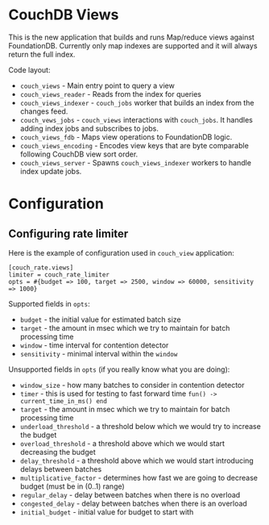 CouchDB Views
=====

This is the new application that builds and runs Map/reduce views against FoundationDB.
Currently only map indexes are supported and it will always return the full index.

Code layout:

* `couch_views` - Main entry point to query a view
* `couch_views_reader` - Reads from the index for queries
* `couch_views_indexer` - `couch_jobs` worker that builds an index from the changes feed.
* `couch_vews_jobs` - `couch_views` interactions with `couch_jobs`. It handles adding index jobs and subscribes to jobs.
* `couch_views_fdb` - Maps view operations to FoundationDB logic.
* `couch_views_encoding` - Encodes view keys that are byte comparable following CouchDB view sort order.
* `couch_views_server` - Spawns `couch_views_indexer` workers to handle index update jobs.

# Configuration

## Configuring rate limiter

Here is the example of configuration used in `couch_view` application:

```
[couch_rate.views]
limiter = couch_rate_limiter
opts = #{budget => 100, target => 2500, window => 60000, sensitivity => 1000}
```

Supported fields in `opts`:

* `budget` - the initial value for estimated batch size
* `target` - the amount in msec which we try to maintain for batch processing time
* `window` - time interval for contention detector
* `sensitivity` - minimal interval within the `window`

Unsupported fields in `opts` (if you really know what you are doing):

* `window_size` - how many batches to consider in contention detector
* `timer` - this is used for testing to fast forward time `fun() -> current_time_in_ms() end`
* `target` - the amount in msec which we try to maintain for batch processing time
* `underload_threshold` - a threshold below which we would try to increase the budget
* `overload_threshold` - a threshold above which we would start decreasing the budget
* `delay_threshold` - a threshold above which we would start introducing delays between batches
* `multiplicative_factor` - determines how fast we are going to decrease budget (must be in (0..1) range)
* `regular_delay` - delay between batches when there is no overload
* `congested_delay` - delay between batches when there is an overload
* `initial_budget` - initial value for budget to start with

